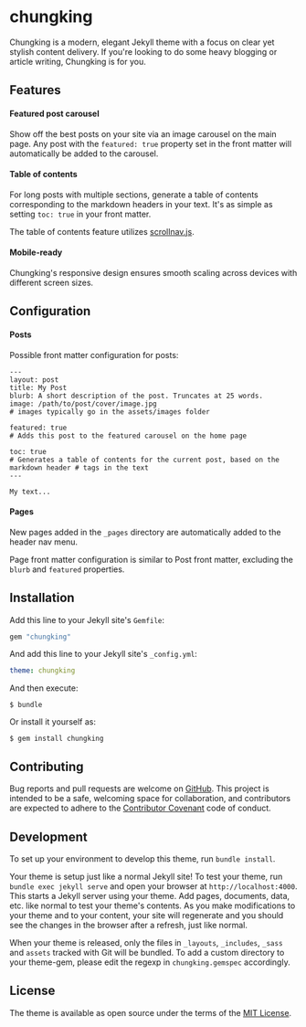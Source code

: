 # chungking

Chungking is a modern, elegant Jekyll theme with a focus on clear yet stylish content delivery. If you're looking to do some heavy blogging or article writing, Chungking is for you.

## Features

#### Featured post carousel

Show off the best posts on your site via an image carousel on the main page. Any post with the `featured: true` property set in the front matter will automatically be added to the carousel.

#### Table of contents

For long posts with multiple sections, generate a table of contents corresponding to the markdown headers in your text. It's as simple as setting `toc: true` in your front matter.

The table of contents feature utilizes [scrollnav.js](http://scrollnav.com/).

#### Mobile-ready

Chungking's responsive design ensures smooth scaling across devices with different screen sizes.

## Configuration

#### Posts

Possible front matter configuration for posts:

```
---
layout: post
title: My Post
blurb: A short description of the post. Truncates at 25 words.
image: /path/to/post/cover/image.jpg
# images typically go in the assets/images folder

featured: true
# Adds this post to the featured carousel on the home page

toc: true
# Generates a table of contents for the current post, based on the markdown header # tags in the text
---

My text...
```

#### Pages

New pages added in the `_pages` directory are automatically added to the header nav menu.

Page front matter configuration is similar to Post front matter, excluding the `blurb` and `featured` properties.

## Installation

Add this line to your Jekyll site's `Gemfile`:

```ruby
gem "chungking"
```

And add this line to your Jekyll site's `_config.yml`:

```yaml
theme: chungking
```

And then execute:

    $ bundle

Or install it yourself as:

    $ gem install chungking

## Contributing

Bug reports and pull requests are welcome on [GitHub](https://github.com/mmdlow/chungking). This project is intended to be a safe, welcoming space for collaboration, and contributors are expected to adhere to the [Contributor Covenant](http://contributor-covenant.org) code of conduct.

## Development

To set up your environment to develop this theme, run `bundle install`.

Your theme is setup just like a normal Jekyll site! To test your theme, run `bundle exec jekyll serve` and open your browser at `http://localhost:4000`. This starts a Jekyll server using your theme. Add pages, documents, data, etc. like normal to test your theme's contents. As you make modifications to your theme and to your content, your site will regenerate and you should see the changes in the browser after a refresh, just like normal.

When your theme is released, only the files in `_layouts`, `_includes`, `_sass` and `assets` tracked with Git will be bundled.
To add a custom directory to your theme-gem, please edit the regexp in `chungking.gemspec` accordingly.

## License

The theme is available as open source under the terms of the [MIT License](https://opensource.org/licenses/MIT).
